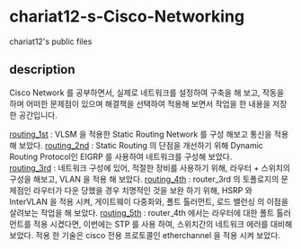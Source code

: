# chariat12-s-Cisco-Networking
chariat12's public files

## description ##
Cisco Network 를 공부하면서, 실제로 네트워크를 설정하여 구축을 해 보고, 작동을 하며 어떠한 문제점이 있으며 해결책을 선택하여 적용해 보면서 작업을 한 내용을 저장 한 공간입니다.

<a href="routing/routing_1st">routing_1st</a> : VLSM 을 적용한 Static Routing Network 를 구성 해보고 통신을 적용해 보았다.
<a href="routing/routing_2nd">routing_2nd</a> : Static Routing 의 단점을 개선하기 위해 Dynamic Routing Protocol인 EIGRP 를 사용하여 네트워크를 구성해 보았다. <br>
<a href="routing/routing_3rd">routing_3rd</a> : 네트워크 구성에 있어, 적절한 장비를 사용하기 위해, 라우터 + 스위치의 구성을 해보고, VLAN 을 적용 해 보았다.
<a href="routing/routing_4th">routing_4th</a> : router_3rd 의 토폴로지의 문제점인 라우터가 다운 당했을 경우 치명적인 것을 보완 하기 위해, HSRP 와 InterVLAN 을 적용 시켜, 게이트웨이 다중화와, 폴트 톨러먼트, 로드 밸런싱 의 이점을 살려보는 작업을 해 보았다.
<a href="routing/routing_5th">routing_5th</a> : router_4th 에서는 라우터에 대한 폴트 톨러먼트를 적용 시켰다면, 이번에는 STP 를 사용 하여, 스위치간의 네트워크 에러를 대비해 보았다. 적용 한 기술은 cisco 전용 프로토콜인 etherchannel 을 적용 시켜 보았다.


